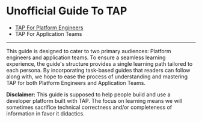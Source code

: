 # Unofficial Guide To TAP

- [TAP For Platform Engineers](./tap-for-platform-engineers/README.md)
- TAP For Application Teams

---

This guide is designed to cater to two primary audiences: Platform engineers and application teams. To ensure a seamless learning experience, the guide's structure provides a single learning path tailored to each persona. By incorporating task-based guides that readers can follow along with, we hope to ease the process of understanding and mastering TAP for both Platform Engineers and Application Teams.

**Disclaimer:** This guide is supposed to help people build and use a developer platform built with TAP. The focus on learning means we will sometimes sacrifice technical correctness and/or completeness of information in favor it didactics.
